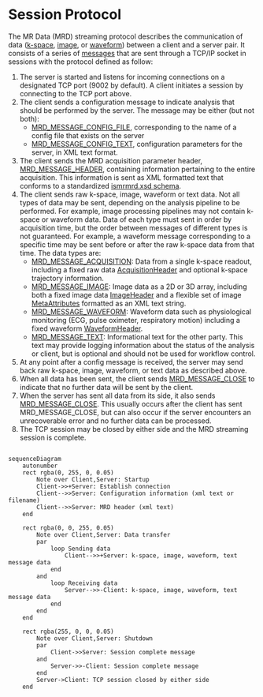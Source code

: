 # Session Protocol
The MR Data (MRD) streaming protocol describes the communication of data ([k-space](mrd_raw_data.md), [image](mrd_image_data.md), or [waveform](mrd_waveform_data.md)) between a client and a server pair.  It consists of a series of [messages](mrd_messages.md) that are sent through a TCP/IP socket in sessions with the protocol defined as follow:
1. The server is started and listens for incoming connections on a designated TCP port (9002 by default).  A client initiates a session by connecting to the TCP port above.
1. The client sends a configuration message to indicate analysis that should be performed by the server.  The message may be either (but not both):
    - [MRD_MESSAGE_CONFIG_FILE](MRD_MESSAGE_CONFIG_FILE), corresponding to the name of a config file that exists on the server
    - [MRD_MESSAGE_CONFIG_TEXT](MRD_MESSAGE_CONFIG_TEXT), configuration parameters for the server, in XML text format.
1. The client sends the MRD acquisition parameter header, [MRD_MESSAGE_HEADER](MRD_MESSAGE_HEADER), containing information pertaining to the entire acquisition.  This information is sent as XML formatted text that conforms to a standardized [ismrmrd.xsd schema](../schema/ismrmrd.xsd).
1. The client sends raw k-space, image, waveform or text data.  Not all types of data may be sent, depending on the analysis pipeline to be performed.  For example, image processing pipelines may not contain k-space or waveform data.  Data of each type must sent in order by acquisition time, but the order between messages of different types is not guaranteed.  For example, a waveform message corresponding to a specific time may be sent before or after the raw k-space data from that time.  The data types are:
    - [MRD_MESSAGE_ACQUISITION](MRD_MESSAGE_ACQUISITION): Data from a single k-space readout, including a fixed raw data [AcquisitionHeader](AcquisitionHeader) and optional k-space trajectory information.
    - [MRD_MESSAGE_IMAGE](MRD_MESSAGE_IMAGE): Image data as a 2D or 3D array, including both a fixed image data [ImageHeader](ImageHeader) and a flexible set of image [MetaAttributes](MetaAttributes) formatted as an XML text string.
    - [MRD_MESSAGE_WAVEFORM](MRD_MESSAGE_WAVEFORM): Waveform data such as physiological monitoring (ECG, pulse oximeter, respiratory motion) including a fixed waveform [WaveformHeader](WaveformHeader).
    - [MRD_MESSAGE_TEXT](MRD_MESSAGE_TEXT): Informational text for the other party.  This text may provide logging information about the status of the analysis or client, but is optional and should not be used for workflow control.
1. At any point after a config message is received, the server may send back raw k-space, image, waveform, or text data as described above.
1. When all data has been sent, the client sends [MRD_MESSAGE_CLOSE](MRD_MESSAGE_CLOSE) to indicate that no further data will be sent by the client.
1. When the server has sent all data from its side, it also sends [MRD_MESSAGE_CLOSE](MRD_MESSAGE_CLOSE).  This usually occurs after the client has sent MRD_MESSAGE_CLOSE, but can also occur if the server encounters an unrecoverable error and no further data can be processed.
1.  The TCP session may be closed by either side and the MRD streaming session is complete.

```{mermaid}

sequenceDiagram
    autonumber
    rect rgba(0, 255, 0, 0.05)
        Note over Client,Server: Startup
        Client->>+Server: Establish connection
        Client-->>Server: Configuration information (xml text or filename)
        Client-->>Server: MRD header (xml text)
    end

    rect rgba(0, 0, 255, 0.05)
        Note over Client,Server: Data transfer
        par
            loop Sending data
                Client-->>+Server: k-space, image, waveform, text message data
            end
        and
            loop Receiving data
                Server-->>-Client: k-space, image, waveform, text message data
            end
        end
    end

    rect rgba(255, 0, 0, 0.05)
        Note over Client,Server: Shutdown
        par
            Client->>Server: Session complete message
        and
            Server->>-Client: Session complete message
        end
        Server->Client: TCP session closed by either side
    end
```
